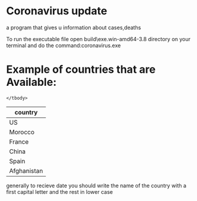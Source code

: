 <!DOCTYPE html>
<html lang="en">
<head>
    <meta charset="UTF-8">
    <meta name="viewport" content="width=device-width, initial-scale=1.0">
    <link rel="stylesheet" href="https://stackpath.bootstrapcdn.com/bootstrap/4.4.1/css/bootstrap.min.css" integrity="sha384-Vkoo8x4CGsO3+Hhxv8T/Q5PaXtkKtu6ug5TOeNV6gBiFeWPGFN9MuhOf23Q9Ifjh" crossorigin="anonymous">
<body>
<h1>Coronavirus update</h1>
<p>a program that gives u information about cases,deaths</p>
<p>To run the executable file open build\exe.win-amd64-3.8 directory on your terminal and do the command:coronavirus.exe</p>
<h1>Example of countries that are Available:</h1>
<table class="table">
    <thead class="thead-dark">
      <tr>
        <th scope="col"> country</th>
      </tr>
    </thead>
    <tbody>
      <tr>
        <td>US</td>
      </tr>
      <tr>
        <td>Morocco</td>
      </tr>
      <tr>
        <td>France</td>
      </tr>
      <tr>
        <td>China</td>
      </tr>
      <tr>
        <td>Spain</td>
      </tr>
         <tr>
        <td>Afghanistan</td>
      </tr>
        
    </tbody>
  </table>
  <p>generally to recieve date you should write the name of the country with a first capital letter and the rest in lower case</p>
  
 
</body>
</html>
